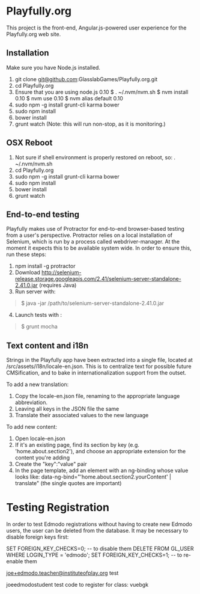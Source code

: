 Playfully.org
=============

This project is the front-end, Angular.js-powered user experience for the
Playfully.org web site.



Installation
------------

Make sure you have Node.js installed.

1. git clone git@github.com:GlasslabGames/Playfully.org.git
2. cd Playfully.org
3. Ensure that you are using node.js 0.10
	   $ . ~/.nvm/nvm.sh
	   $ nvm install 0.10
	   $ nvm use 0.10
	   $ nvm alias default 0.10
4. sudo npm -g install grunt-cli karma bower
5. sudo npm install
6. bower install
7. grunt watch
   (Note: this will run non-stop, as it is monitoring.)


OSX Reboot
----------
1. Not sure if shell environment is properly restored on reboot, so:
		. ~/.nvm/nvm.sh
2. cd Playfully.org
3. sudo npm -g install grunt-cli karma bower
4. sudo npm install
5. bower install
6. grunt watch

End-to-end testing
------------------

Playfully makes use of Protractor for end-to-end browser-based testing from a
user's perspective. Protractor relies on a local installation of Selenium,
which is run by a process called webdriver-manager. At the moment it expects
this to be available system wide. In order to ensure this, run these steps:

1. npm install -g protractor
2. Download http://selenium-release.storage.googleapis.com/2.41/selenium-server-standalone-2.41.0.jar (requires Java)
3. Run server with:  
>$ java -jar /path/to/selenium-server-standalone-2.41.0.jar
4. Launch tests with :
>$ grunt mocha



Text content and i18n
---------------------

Strings in the Playfully app have been extracted into a single file, located at
/src/assets/i18n/locale-en.json. This is to centralize text for possible future
CMSification, and to bake in internationalization support from the outset.

To add a new translation:

1. Copy the locale-en.json file, renaming to the appropriate language
   abbreviation.
2. Leaving all keys in the JSON file the same
3. Translate their associated values to the new language

To add new content:

1. Open locale-en.json
2. If it's an existing page, find its section by key (e.g.
   'home.about.section2'), and choose an appropriate extension for the content
   you're adding
3. Create the "key":"value" pair
4. In the page template, add an element with an ng-binding whose value looks
   like: data-ng-bind="'home.about.section2.yourContent' | translate" (the
   single quotes are important)




Testing Registration
====================

In order to test Edmodo registrations without having to create new Edmodo
users, the user can be deleted from the database. It may be necessary to
disable foreign keys first:

SET FOREIGN_KEY_CHECKS=0; -- to disable them
DELETE FROM GL_USER WHERE LOGIN_TYPE = 'edmodo';
SET FOREIGN_KEY_CHECKS=1; -- to re-enable them



joe+edmodo.teacher@instituteofplay.org
test

joeedmodostudent
test
code to register for class: vuebgk


